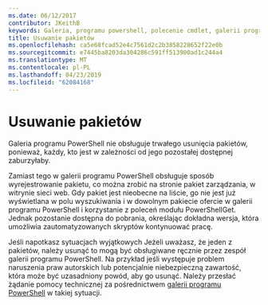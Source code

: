 ```yaml
---
ms.date: 06/12/2017
contributor: JKeithB
keywords: Galeria, programu powershell, polecenie cmdlet, galerii programu PowerShell
title: Usuwanie pakietów
ms.openlocfilehash: ca5e68fcad52e4c7561d2c2b3858228652f22e0b
ms.sourcegitcommit: e7445ba8203da304286c591ff513900ad1c244a4
ms.translationtype: MT
ms.contentlocale: pl-PL
ms.lasthandoff: 04/23/2019
ms.locfileid: "62084168"
---
```

# <a name="deleting-packages"></a>Usuwanie pakietów

Galeria programu PowerShell nie obsługuje trwałego usunięcia pakietów, ponieważ, każdy, kto jest w zależności od jego pozostałej dostępnej zaburzyłaby.

Zamiast tego w galerii programu PowerShell obsługuje sposób wyrejestrowanie pakietu, co można zrobić na stronie pakiet zarządzania, w witrynie sieci web.
Gdy pakiet jest nieobecne na liście, go nie jest już wyświetlana w polu wyszukiwania i w dowolnym pakiecie ofercie w galerii programu PowerShell i korzystanie z poleceń modułu PowerShellGet.
Jednak pozostanie dostępna do pobrania, określając dokładna wersja, która umożliwia zautomatyzowanych skryptów kontynuować pracę.

Jeśli napotkasz sytuacjach wyjątkowych Jeżeli uważasz, że jeden z pakietów, należy usunąć to mogą być obsługiwane ręcznie przez zespół galerii programu PowerShell.
Na przykład jeśli występuje problem naruszenia praw autorskich lub potencjalnie niebezpieczną zawartość, która może być uzasadniony powód, aby go usunąć.
Należy przesłać żądanie pomocy technicznej za pośrednictwem [galerii programu PowerShell](http://www.PowerShellGallery.com) w takiej sytuacji.
